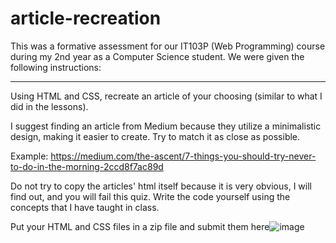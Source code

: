 # article-recreation
This was a formative assessment for our IT103P (Web Programming) course during my 2nd year as a Computer Science student.
We were given the following instructions:

-------

Using HTML and CSS, recreate an article of your choosing (similar to what I did in the lessons).

I suggest finding an article from Medium because they utilize a minimalistic design, making it easier to create.
Try to match it as close as possible.

Example: https://medium.com/the-ascent/7-things-you-should-try-never-to-do-in-the-morning-2ccd8f7ac89d

Do not try to copy the articles' html itself because it is very obvious, I will find out, and you will fail this quiz. 
Write the code yourself using the concepts that I have taught in class.

Put your HTML and CSS files in a zip file and submit them here![image](https://user-images.githubusercontent.com/68633976/215744663-d57ed621-5896-4a75-bff5-d052a3b8d9f5.png)

